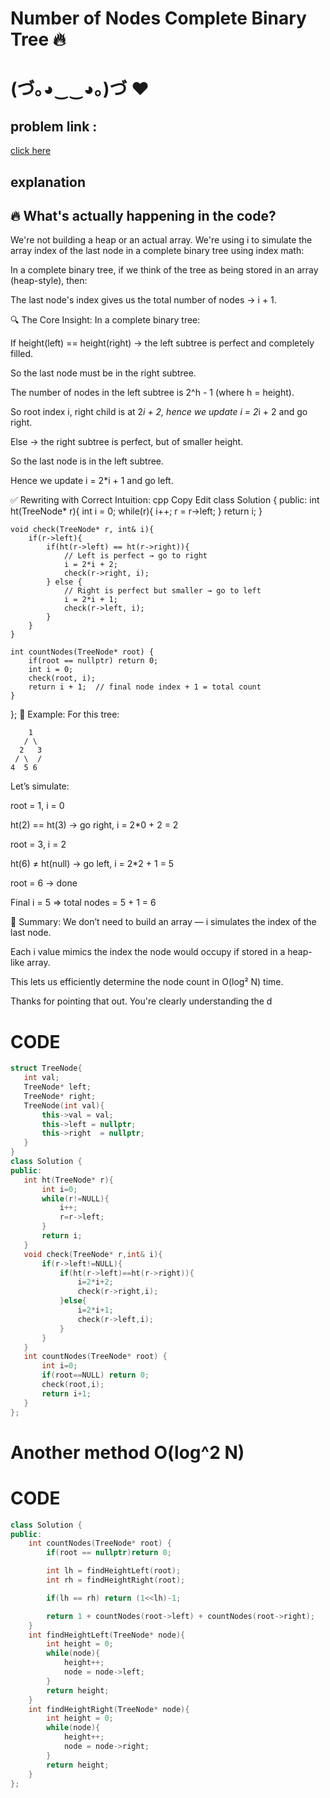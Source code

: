 # Number of Nodes Complete Binary Tree 🔥
# (づ｡◕‿‿◕｡)づ ❤️

## problem link :
 [click here](https://leetcode.com/problems/count-complete-tree-nodes/)
## explanation
## 🔥 What's actually happening in the code?
We're not building a heap or an actual array.
We're using i to simulate the array index of the last node in a complete binary tree using index math:

In a complete binary tree, if we think of the tree as being stored in an array (heap-style), then:

The last node's index gives us the total number of nodes → i + 1.

🔍 The Core Insight:
In a complete binary tree:

If height(left) == height(right) → the left subtree is perfect and completely filled.

So the last node must be in the right subtree.

The number of nodes in the left subtree is 2^h - 1 (where h = height).

So root index i, right child is at 2*i + 2, hence we update i = 2*i + 2 and go right.

Else → the right subtree is perfect, but of smaller height.

So the last node is in the left subtree.

Hence we update i = 2*i + 1 and go left.

✅ Rewriting with Correct Intuition:
cpp
Copy
Edit
class Solution {
public:
    int ht(TreeNode* r){
        int i = 0;
        while(r){
            i++;
            r = r->left;
        }
        return i;
    }

    void check(TreeNode* r, int& i){
        if(r->left){
            if(ht(r->left) == ht(r->right)){
                // Left is perfect → go to right
                i = 2*i + 2;
                check(r->right, i);
            } else {
                // Right is perfect but smaller → go to left
                i = 2*i + 1;
                check(r->left, i);
            }
        }
    }

    int countNodes(TreeNode* root) {
        if(root == nullptr) return 0;
        int i = 0;
        check(root, i);
        return i + 1;  // final node index + 1 = total count
    }
};
🌳 Example:
For this tree:


        1
       / \
      2   3
     / \  /
    4  5 6
Let’s simulate:

root = 1, i = 0

ht(2) == ht(3) → go right, i = 2*0 + 2 = 2

root = 3, i = 2

ht(6) ≠ ht(null) → go left, i = 2*2 + 1 = 5

root = 6 → done

Final i = 5 ⇒ total nodes = 5 + 1 = 6

🧠 Summary:
We don’t need to build an array — i simulates the index of the last node.

Each i value mimics the index the node would occupy if stored in a heap-like array.

This lets us efficiently determine the node count in O(log² N) time.

Thanks for pointing that out. You're clearly understanding the d

# CODE
 ```c++
 struct TreeNode{
    int val;
    TreeNode* left;
    TreeNode* right;
    TreeNode(int val){
        this->val = val;
        this->left = nullptr;
        this->right  = nullptr;
    }
 }
class Solution {
public:
    int ht(TreeNode* r){
        int i=0;
        while(r!=NULL){
            i++;
            r=r->left;
        }
        return i;
    }
    void check(TreeNode* r,int& i){
        if(r->left!=NULL){
            if(ht(r->left)==ht(r->right)){
                i=2*i+2;
                check(r->right,i);
            }else{
                i=2*i+1;
                check(r->left,i);
            }
        }
    }
    int countNodes(TreeNode* root) {
        int i=0;
        if(root==NULL) return 0;
        check(root,i);
        return i+1;
    }
};

```
# Another method O(log^2 N)
# CODE
```c++
class Solution {
public:
    int countNodes(TreeNode* root) {
        if(root == nullptr)return 0;

        int lh = findHeightLeft(root);
        int rh = findHeightRight(root);

        if(lh == rh) return (1<<lh)-1;

        return 1 + countNodes(root->left) + countNodes(root->right);
    }
    int findHeightLeft(TreeNode* node){
        int height = 0;
        while(node){
            height++;
            node = node->left;
        }
        return height;
    }
    int findHeightRight(TreeNode* node){
        int height = 0;
        while(node){
            height++;
            node = node->right;
        }
        return height;
    }
};